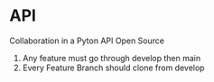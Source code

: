 # API
Collaboration in a Pyton API Open Source
1) Any feature must go through develop then main
2) Every Feature Branch should clone from develop 
